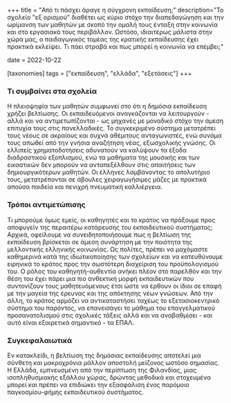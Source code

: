 +++
title = "Από τι πάσχει άραγε η σύγχρονη εκπαίδευση;"
description="Το σχολείο \"εξ ορισμού\" διαθέτει ως κύριο στόχο την διαπεδαγώγηση και την ωρίμανση των μαθητών με σκοπό την ομαλή τους ένταξη στην κοινωνία και στο εργασιακό τους περιβάλλον. Ωστόσο, ιδιαιτέρως μάλιστα στην χώρα μας, ο παιδαγωγικός τομέας της κρατικής εκπαίδευσης έχει πρακτικά εκλείψει. Τι πάει στραβά και πως μπορεί η κοινωνία να επέμβει;"

date = 2022-10-22

[taxonomies]
tags = ["εκπαίδευση", "ελλάδα", "εξετάσεις"]
+++

### Τι συμβαίνει στα σχολεία

Η πλειοψηφία των μαθητών συμφωνεί στο ότι η δημόσια εκπαίδευση χρήζει βελτίωσης. Οι εκπαιδευόμενοι αναγκάζονται να λειτουργούν - αλλά και να αντιμετωπίζονται - ως μηχανές με μοναδικό στόχο την άμεση επιτυχία τους στις πανελλαδικές. Το συγκεκριμένο σύστημα μετατρέπει τους νέους σε ακραίους και συχνά αθέμιτους ανταγωνιστές, ενώ συνάμα τους απωθεί από την γνήσια αναζήτηση νέας, εξωσχολικής γνώσης. Οι ελλιπείς χρηματοδοτήσεις αδυνατούν να καλύψουν τα έξοδα διαδραστικού εξοπλισμού, ενώ τα μαθήματα της μουσικής και των εικαστικών δεν μπορούν να ανταπεξέλθουν στις απαιτήσεις των δημιουργικότερων μαθητών. Οι έλληνες λαμβάνοντας το απολυτήριο τους, μετατρέπονται σε άβουλες χειραγωγήσιμες μάζες με πρακτικά απούσα παιδεία και πενιχρή πνευματική καλλιέργεια.

### Τρόποι αντιμετώπισης

Τι μπορούμε όμως εμείς, οι καθηγητές και το κράτος να πράξουμε προς αποφυγείν της περαιτέρω κατάρευσης του εκπαιδευτικού συστήματος; Αρχικά, οφείλουμε να συνειδητοποιήσουμε πως η βελτίωση της εκπαίδευση βρίσκεται σε άμεση συνάρτηση με την ποιότητα της μελλοντικής ελληνικής κοινωνίας. Ως πολίτες, πρέπει να μαχόμαστε καθημερινά κατά της ιδιωτικοποίησης των σχολείων και να κατευθύνουμε ειρηνικά το κράτος προς την σωστότερη διαχείριση του προϋπολογισμού του. Ο ρόλος του καθηγητή-αυθεντία ανήκει πλέον στο παρελθόν και την θέση του έχει πάρει μια πιο ανθεκτική μορφή εκπαιδευτικών που συντονίζουν τους μαθητευόμενους έτσι ώστε να έρθουν οι ίδιοι σε επαφή με την μαγεία της έρευνας και της απόκτησης νέων γνώσεων. Από την άλλη, το κράτος αρμόζει να αντικαταστήσει ταχέως το εξετασιοκεντρικό σύστημα του παρόντος, να επανεισάγει το μάθημα του επαγγελματικού προσανατολισμού στις σχολικές τάξεις αλλά και να αναβαθμίσει - και αυτό είναι εξαιρετικά σημαντικό - τα ΕΠΑΛ.


### Συγκεφαλαιωτικά

Εν κατακλείδι, η βελτίωση της δημόσιας εκπαίδευσης αποτελεί μια σύνθετη και μακροχρόνια μάλλον αποστολή μείζονος ωστόσο σημασίας. Η Ελλάδα, εμπνευσμένη από την περίπτωση της Φιλανδίας, μιας ισοπληθυσμιακής εξάλλου χώρας, δρώντας μεθοδικά και στοχευμένα μπορεί και πρέπει να επιδιώκει την εξασφάλιση ένος παρόμοιο παγκοσμίου-φήμης εκπαιδευτικού συστήματος.
